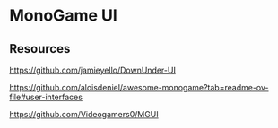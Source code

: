 # MonoGame UI


## Resources

https://github.com/jamieyello/DownUnder-UI

https://github.com/aloisdeniel/awesome-monogame?tab=readme-ov-file#user-interfaces

https://github.com/Videogamers0/MGUI

